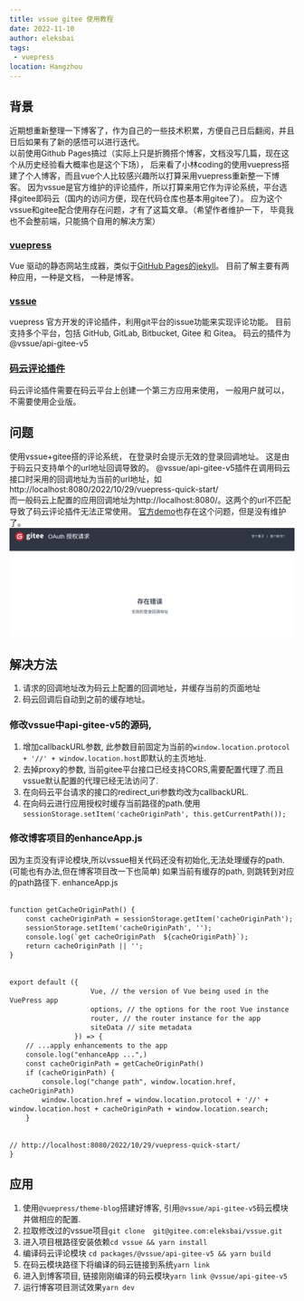 ```yaml
---
title: vssue gitee 使用教程
date: 2022-11-10
author: eleksbai
tags:
 - vuepress
location: Hangzhou
--- 
```


## 背景
近期想重新整理一下博客了，作为自己的一些技术积累，方便自己日后翻阅，并且日后如果有了新的感悟可以进行迭代。  
以前使用Github Pages搞过（实际上只是折腾搭个博客，文档没写几篇，现在这个从历史经验看大概率也是这个下场），
后来看了小林coding的使用vuepress搭建了个人博客，而且vue个人比较感兴趣所以打算采用vuepress重新整一下博客。
因为vssue是官方维护的评论插件，所以打算来用它作为评论系统，平台选择gitee即码云（国内的访问方便，现在代码仓库也基本用gitee了）。
应为这个vssue和gitee配合使用存在问题，才有了这篇文章。（希望作者维护一下， 毕竟我也不会整前端，只能搞个自用的解决方案）


### [vuepress](https://vuepress.vuejs.org/zh/)
Vue 驱动的静态网站生成器，类似于[GitHub Pages的jekyll](https://jekyllrb.com/docs/github-pages/)。
目前了解主要有两种应用，一种是文档， 一种是博客。

### [vssue](https://vssue.js.org/zh/)
vuepress 官方开发的评论插件，利用git平台的issue功能来实现评论功能。
目前支持多个平台，包括 GitHub, GitLab, Bitbucket, Gitee 和 Gitea。
码云的插件为@vssue/api-gitee-v5

### [码云评论插件](https://vssue.js.org/zh/guide/gitee.html)
码云评论插件需要在码云平台上创建一个第三方应用来使用， 一般用户就可以，不需要使用企业版。

## 问题
使用vssue+gitee搭的评论系统， 在登录时会提示无效的登录回调地址。
这是由于码云只支持单个的url地址回调导致的。
@vssue/api-gitee-v5插件在调用码云接口时采用的回调地址为当前的url地址，如http://localhost:8080/2022/10/29/vuepress-quick-start/  
而一般码云上配置的应用回调地址为http://localhost:8080/。这两个的url不匹配导致了码云评论插件无法正常使用。
[官方demo](https://vssue.js.org/zh/demo/gitee.html)也存在这个问题，但是没有维护了。
![码云接口回调异常](/images/2022/gitee-callback-error.png)

## 解决方法
1. 请求的回调地址改为码云上配置的回调地址，并缓存当前的页面地址
2. 码云回调后自动到之前的缓存地址。

### 修改vssue中api-gitee-v5的源码,

1. 增加callbackURL参数, 此参数目前固定为当前的`window.location.protocol + '//' + window.location.host`即默认的主页地址.
2. 去掉proxy的参数, 当前gitee平台接口已经支持CORS,需要配置代理了.而且vssue默认配置的代理已经无法访问了.
3. 在向码云平台请求的接口的redirect_uri参数均改为callbackURL.
4. 在向码云进行应用授权时缓存当前路径的path.使用`sessionStorage.setItem('cacheOriginPath', this.getCurrentPath());`

### 修改博客项目的enhanceApp.js
因为主页没有评论模块,所以vssue相关代码还没有初始化,无法处理缓存的path.(可能也有办法,但在博客项目改一下也简单)
如果当前有缓存的path, 则跳转到对应的path路径下.
enhanceApp.js
```

function getCacheOriginPath() {
    const cacheOriginPath = sessionStorage.getItem('cacheOriginPath');
    sessionStorage.setItem('cacheOriginPath', '');
    console.log(`get cacheOriginPath  ${cacheOriginPath}`);
    return cacheOriginPath || '';
}


export default ({
                    Vue, // the version of Vue being used in the VuePress app
                    options, // the options for the root Vue instance
                    router, // the router instance for the app
                    siteData // site metadata
                }) => {
    // ...apply enhancements to the app
    console.log("enhanceApp ...",)
    const cacheOriginPath = getCacheOriginPath()
    if (cacheOriginPath) {
        console.log("change path", window.location.href, cacheOriginPath)
        window.location.href = window.location.protocol + '//' + window.location.host + cacheOriginPath + window.location.search;
    }


// http://localhost:8080/2022/10/29/vuepress-quick-start/
}
```


## 应用
1. 使用`@vuepress/theme-blog`搭建好博客, 引用`@vssue/api-gitee-v5`码云模块并做相应的配置.
2. 拉取修改过的vssue项目`git clone  git@gitee.com:eleksbai/vssue.git`
3. 进入项目根路径安装依赖`cd vssue && yarn install`
4. 编译码云评论模块 `cd packages/@vssue/api-gitee-v5 && yarn build`
5. 在码云模块路径下将编译的码云链接到系统`yarn link`
6. 进入到博客项目, 链接刚刚编译的码云模块`yarn link @vssue/api-gitee-v5`
7. 运行博客项目测试效果`yarn dev`














